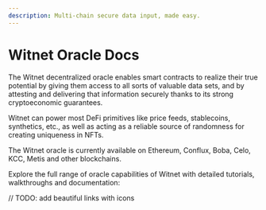 ```yaml
---
description: Multi-chain secure data input, made easy.
---
```


# Witnet Oracle Docs

The Witnet decentralized oracle enables smart contracts to realize their true potential by giving them access to all sorts of valuable data sets, and by attesting and delivering that information securely thanks to its strong cryptoeconomic guarantees.

Witnet can power most DeFi primitives like price feeds, stablecoins, synthetics, etc., as well as acting as a reliable source of randomness for creating uniqueness in NFTs.

The Witnet oracle is currently available on Ethereum, Conflux, Boba, Celo, KCC, Metis and other blockchains.

Explore the full range of oracle capabilities of Witnet with detailed tutorials, walkthroughs and documentation:

// TODO: add beautiful links with icons
